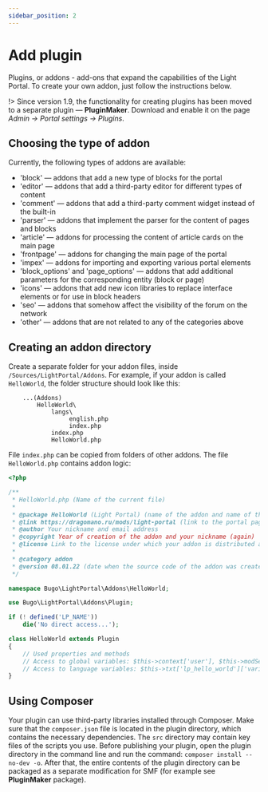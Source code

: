 ```yaml
---
sidebar_position: 2
---
```


# Add plugin
Plugins, or addons - add-ons that expand the capabilities of the Light Portal. To create your own addon, just follow the instructions below.

!> Since version 1.9, the functionality for creating plugins has been moved to a separate plugin — **PluginMaker**. Download and enable it on the page _Admin -> Portal settings -> Plugins_.

## Choosing the type of addon
Currently, the following types of addons are available:

* 'block' — addons that add a new type of blocks for the portal
* 'editor' — addons that add a third-party editor for different types of content
* 'comment' — addons that add a third-party comment widget instead of the built-in
* 'parser' — addons that implement the parser for the content of pages and blocks
* 'article' — addons for processing the content of article cards on the main page
* 'frontpage' — addons for changing the main page of the portal
* 'impex' — addons for importing and exporting various portal elements
* 'block_options' and 'page_options' — addons that add additional parameters for the corresponding entity (block or page)
* 'icons' — addons that add new icon libraries to replace interface elements or for use in block headers
* 'seo' — addons that somehow affect the visibility of the forum on the network
* 'other' — addons that are not related to any of the categories above

## Creating an addon directory
Create a separate folder for your addon files, inside `/Sources/LightPortal/Addons`. For example, if your addon is called `HelloWorld`, the folder structure should look like this:

```
    ...(Addons)
        HelloWorld\
            langs\
                 english.php
                 index.php
            index.php
            HelloWorld.php
```

File `index.php` can be copied from folders of other addons. The file `HelloWorld.php` contains addon logic:

```php
<?php

/**
 * HelloWorld.php (Name of the current file)
 *
 * @package HelloWorld (Light Portal) (name of the addon and name of the portal)
 * @link https://dragomano.ru/mods/light-portal (link to the portal page, or to the page of your addon, if it is not included with the portal)
 * @author Your nickname and email address
 * @copyright Year of creation of the addon and your nickname (again)
 * @license Link to the license under which your addon is distributed and the name of the license
 *
 * @category addon
 * @version 08.01.22 (date when the source code of the addon was created or last updated, in the format dd.mm.yy)
 */

namespace Bugo\LightPortal\Addons\HelloWorld;

use Bugo\LightPortal\Addons\Plugin;

if (! defined('LP_NAME'))
	die('No direct access...');

class HelloWorld extends Plugin
{
    // Used properties and methods
    // Access to global variables: $this->context['user'], $this->modSettings['variable'], etc.
    // Access to language variables: $this->txt['lp_hello_world']['variable_name']
}

```

## Using Composer
Your plugin can use third-party libraries installed through Composer.
Make sure that the `composer.json` file is located in the plugin directory, which contains the necessary dependencies. The `src` directory may contain key files of the scripts you use.
Before publishing your plugin, open the plugin directory in the command line and run the command: `composer install --no-dev -o`. After that, the entire contents of the plugin directory can be packaged as a separate modification for SMF (for example see **PluginMaker** package).

